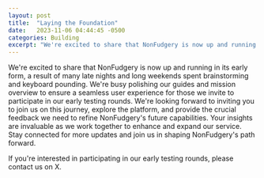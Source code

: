 ```yaml
---
layout: post
title:  "Laying the Foundation"
date:   2023-11-06 04:44:45 -0500
categories: Building
excerpt: "We're excited to share that NonFudgery is now up and running in its early form, a result of many late nights and long weekends spent brainstorming and keyboard pounding."
---
```


We're excited to share that NonFudgery is now up and running in its early form, a result of many late nights and long weekends spent brainstorming and keyboard pounding. We're busy polishing our guides and mission overview to ensure a seamless user experience for those we invite to participate in our early testing rounds. We're looking forward to inviting you to join us on this journey, explore the platform, and provide the crucial feedback we need to refine NonFudgery's future capabilities. Your insights are invaluable as we work together to enhance and expand our service. Stay connected for more updates and join us in shaping NonFudgery's path forward.

If you're interested in participating in our early testing rounds, please contact us on X.